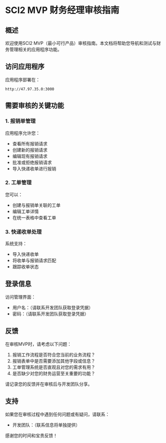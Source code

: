 # SCI2 MVP 财务经理审核指南

## 概述

欢迎使用SCI2 MVP（最小可行产品）审核指南。本文档将帮助您导航和测试与财务管理相关的应用程序功能。

## 访问应用程序

应用程序部署在：
```
http://47.97.35.0:3000
```

## 需要审核的关键功能

### 1. 报销单管理

应用程序允许您：
- 查看所有报销请求
- 创建新的报销请求
- 编辑现有报销请求
- 批准或拒绝报销请求
- 导入快递收单进行报销

### 2. 工单管理

您可以：
- 创建与报销单关联的工单
- 编辑工单详情
- 在统一表格中查看工单

### 3. 快递收单处理

系统支持：
- 导入快递收单
- 将收单与报销请求匹配
- 跟踪收单状态

## 登录信息

访问管理界面：
- 用户名：（请联系开发团队获取登录凭据）
- 密码：（请联系开发团队获取登录凭据）

## 反馈

在审核MVP时，请考虑以下问题：

1. 报销工作流程是否符合您当前的业务流程？
2. 报销表单中是否需要添加其他字段或信息？
3. 工单管理系统是否直观且对您的需求有用？
4. 是否缺少对您的财务运营至关重要的功能？

请记录您的反馈并在审核后与开发团队分享。

## 支持

如果您在审核过程中遇到任何问题或有疑问，请联系：
- 开发团队：（联系信息将单独提供）

感谢您的时间和宝贵反馈！